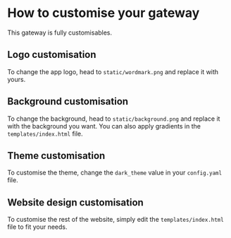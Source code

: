 # How to customise your gateway

This gateway is fully customisables.

## Logo customisation

To change the app logo, head to `static/wordmark.png` and replace it with yours.

## Background customisation

To change the background, head to `static/background.png` and replace it with the background you want.
You can also apply gradients in the `templates/index.html` file.

## Theme customisation

To customise the theme, change the `dark_theme` value in your `config.yaml` file.

## Website design customisation

To customise the rest of the website, simply edit the `templates/index.html` file to fit your needs.
